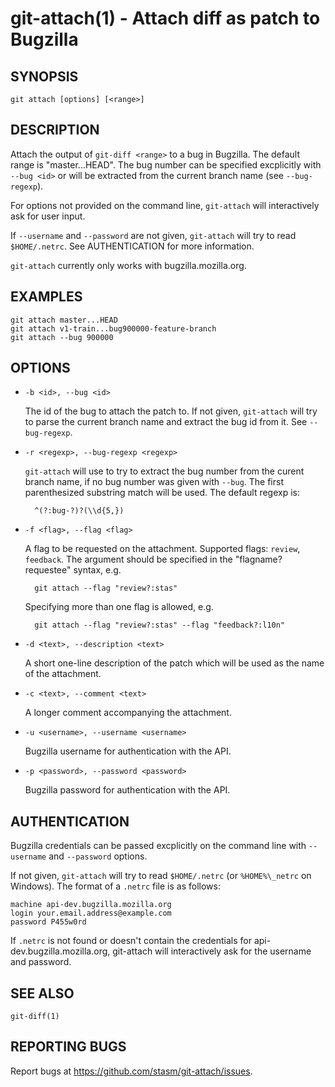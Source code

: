 git-attach(1) - Attach diff as patch to Bugzilla
================================================


## SYNOPSIS

    git attach [options] [<range>]


## DESCRIPTION

Attach the output of `git-diff <range>` to a bug in Bugzilla.  The default 
range is "master...HEAD".  The bug number can be specified excplicitly with 
`--bug <id>` or will be extracted from the current branch name (see 
`--bug-regexp`).

For options not provided on the command line, `git-attach` will interactively 
ask for user input.

If `--username` and `--password` are not given, `git-attach` will try to read 
`$HOME/.netrc`.  See AUTHENTICATION for more information.

`git-attach` currently only works with bugzilla.mozilla.org.


## EXAMPLES

    git attach master...HEAD
    git attach v1-train...bug900000-feature-branch
    git attach --bug 900000


## OPTIONS

* `-b <id>, --bug <id>`

    The id of the bug to attach the patch to.  If not given, `git-attach` will 
    try to parse the current branch name and extract the bug id from it.  See 
    `--bug-regexp`.

* `-r <regexp>, --bug-regexp <regexp>`

    `git-attach` will use <regexp> to try to extract the bug number from the 
    curent branch name, if no bug number was given with `--bug`.  The first 
    parenthesized substring match will be used.  The default regexp is:

        ^(?:bug-?)?(\\d{5,})

* `-f <flag>, --flag <flag>`

    A flag to be requested on the attachment.  Supported flags: `review`, 
    `feedback`.  The <flag> argument should be specified in the 
    "flagname?requestee" syntax, e.g.

        git attach --flag "review?:stas"

    Specifying more than one flag is allowed, e.g.

        git attach --flag "review?:stas" --flag "feedback?:l10n"

* `-d <text>, --description <text>`

    A short one-line description of the patch which will be used as the name of 
    the attachment.

* `-c <text>, --comment <text>`

    A longer comment accompanying the attachment.

* `-u <username>, --username <username>`

    Bugzilla username for authentication with the API.

* `-p <password>, --password <password>`

    Bugzilla password for authentication with the API.


## AUTHENTICATION

Bugzilla credentials can be passed excplicitly on the command line with 
`--username` and `--password` options.

If not given, `git-attach` will try to read `$HOME/.netrc` (or `%HOME%\_netrc` 
on Windows).  The format of a `.netrc` file is as follows:

    machine api-dev.bugzilla.mozilla.org
    login your.email.address@example.com
    password P455w0rd

If `.netrc` is not found or doesn't contain the credentials for 
api-dev.bugzilla.mozilla.org, git-attach will interactively ask for the 
username and password.


## SEE ALSO

    git-diff(1)


## REPORTING BUGS

Report bugs at https://github.com/stasm/git-attach/issues.
